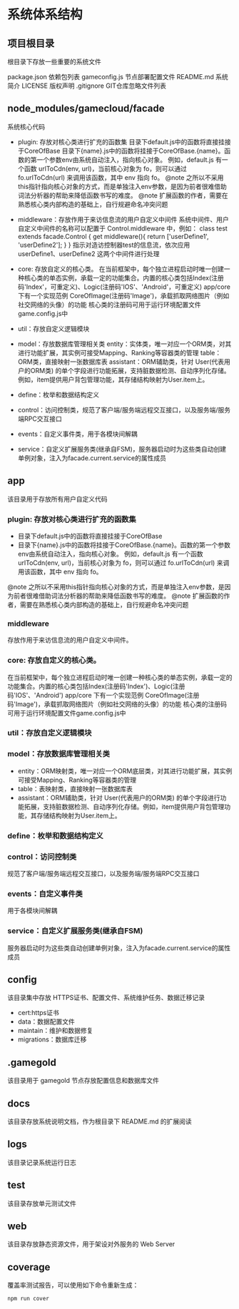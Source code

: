 # 系统体系结构

## 项目根目录

根目录下存放一些重要的系统文件

package.json        依赖包列表
gameconfig.js      节点部署配置文件
README.md           系统简介
LICENSE             版权声明
.gitignore          GIT仓库忽略文件列表

## node_modules/gamecloud/facade 

系统核心代码
-    plugin: 存放对核心类进行扩充的函数集
        目录下default.js中的函数将直接挂接于CoreOfBase
        目录下{name}.js中的函数将挂接于CoreOfBase.{name}。函数的第一个参数env由系统自动注入，指向核心对象。
        例如，default.js 有一个函数 urlToCdn(env, url)，当前核心对象为 fo，则可以通过 fo.urlToCdn(url) 来调用该函数，其中 env 指向 fo。
        @note 之所以不采用this指针指向核心对象的方式，而是单独注入env参数，是因为前者很难借助词法分析器的帮助来降低函数书写的难度。
        @note 扩展函数的作者，需要在熟悉核心类内部构造的基础上，自行规避命名冲突问题

-    middleware：存放作用于来访信息流的用户自定义中间件
        系统中间件、用户自定义中间件的名称可以配置于 Control.middleware 中，例如：
            class test extends facade.Control {
                get middleware(){
                    return ['userDefine1', 'userDefine2'];
                }
            }
        指示对造访控制器test的信息流，依次应用 userDefine1、userDefine2 这两个中间件进行处理

-    core: 存放自定义的核心类。
        在当前框架中，每个独立进程启动时唯一创建一种核心类的单态实例，承载一定的功能集合。内置的核心类包括Index(注册码'Index'，可重定义)、Logic(注册码'IOS'、'Android'，可重定义)
        app/core 下有一个实现范例 CoreOfImage(注册码'Image')，承载抓取网络图片（例如社交网络的头像）的功能
        核心类的注册码可用于运行环境配置文件game.config.js中

-    util：存放自定义逻辑模块

-    model：存放数据库管理相关类
        entity：实体类，唯一对应一个ORM类，对其进行功能扩展，其实例可接受Mapping、Ranking等容器类的管理
        table：ORM类，直接映射一张数据库表
        assistant：ORM辅助类，针对 User(代表用户的ORM类) 的单个字段进行功能拓展，支持脏数据检测、自动序列化存储。例如，item提供用户背包管理功能，其存储结构映射为User.item上。

-   define：枚举和数据结构定义
-    control：访问控制类，规范了客户端/服务端远程交互接口，以及服务端/服务端RPC交互接口
-    events：自定义事件类，用于各模块间解耦
-    service：自定义扩展服务类(继承自FSM)，服务器启动时为这些类自动创建单例对象，注入为facade.current.service的属性成员

## app

该目录用于存放所有用户自定义代码

### plugin: 存放对核心类进行扩充的函数集

- 目录下default.js中的函数将直接挂接于CoreOfBase
- 目录下{name}.js中的函数将挂接于CoreOfBase.{name}。函数的第一个参数env由系统自动注入，指向核心对象。
例如，default.js 有一个函数 urlToCdn(env, url)，当前核心对象为 fo，则可以通过 fo.urlToCdn(url) 来调用该函数，其中 env 指向 fo。

@note 之所以不采用this指针指向核心对象的方式，而是单独注入env参数，是因为前者很难借助词法分析器的帮助来降低函数书写的难度。
@note 扩展函数的作者，需要在熟悉核心类内部构造的基础上，自行规避命名冲突问题
    
### middleware

存放作用于来访信息流的用户自定义中间件。

### core: 存放自定义的核心类。
在当前框架中，每个独立进程启动时唯一创建一种核心类的单态实例，承载一定的功能集合。内置的核心类包括Index(注册码'Index')、Logic(注册码'IOS'、'Android')
app/core 下有一个实现范例 CoreOfImage(注册码'Image')，承载抓取网络图片（例如社交网络的头像）的功能
核心类的注册码可用于运行环境配置文件game.config.js中

### util：存放自定义逻辑模块
### model：存放数据库管理相关类
- entity：ORM映射类，唯一对应一个ORM底层类，对其进行功能扩展，其实例可接受Mapping、Ranking等容器类的管理
- table：表映射类，直接映射一张数据库表
- assistant：ORM辅助类，针对 User(代表用户的ORM类) 的单个字段进行功能拓展，支持脏数据检测、自动序列化存储。例如，item提供用户背包管理功能，其存储结构映射为User.item上。

### define：枚举和数据结构定义

### control：访问控制类
规范了客户端/服务端远程交互接口，以及服务端/服务端RPC交互接口

### events：自定义事件类
用于各模块间解耦

### service：自定义扩展服务类(继承自FSM)

服务器启动时为这些类自动创建单例对象，注入为facade.current.service的属性成员

## config

该目录集中存放 HTTPS证书、配置文件、系统维护任务、数据迁移记录

-    cert:https证书
-    data：数据配置文件
-    maintain：维护和数据修复
-    migrations：数据库迁移

## .gamegold

该目录用于 gamegold 节点存放配置信息和数据库文件

## docs

该目录存放系统说明文档，作为根目录下 README.md 的扩展阅读

## logs

该目录记录系统运行日志

## test

该目录存放单元测试文件

## web

该目录存放静态资源文件，用于架设对外服务的 Web Server

## coverage

覆盖率测试报告，可以使用如下命令重新生成：

```bash
npm run cover
```
